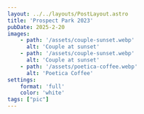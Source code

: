 ```yaml
---
layout: ../../layouts/PostLayout.astro
title: 'Prospect Park 2023'
pubDate: 2025-2-20
images:
    - path: '/assets/couple-sunset.webp'
      alt: 'Couple at sunset'
    - path: '/assets/couple-sunset.webp'
      alt: 'Couple at sunset'
    - path: '/assets/poetica-coffee.webp'
      alt: 'Poetica Coffee'
settings:
    format: 'full'
    color: 'white'
tags: ["pic"]
---
```

